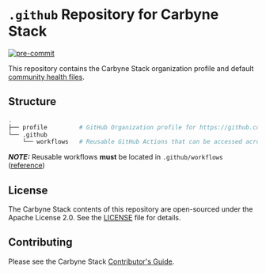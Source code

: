 # `.github` Repository for Carbyne Stack

[![pre-commit](https://img.shields.io/badge/pre--commit-enabled-brightgreen?logo=pre-commit&logoColor=white)](https://github.com/pre-commit/pre-commit)

This repository contains the Carbyne Stack organization profile and default
[community health files][health-files].

## Structure

```bash
.
├── profile         # GitHub Organization profile for https://github.com/carbynestack
└── .github       
    └── workflows   # Reusable GitHub Actions that can be accessed across the organization
```

**_NOTE:_** Reusable workflows **must** be located in `.github/workflows`
([reference](https://github.com/orgs/community/discussions/9050))

## License

The Carbyne Stack contents of this repository are open-sourced under the Apache
License 2.0. See the [LICENSE](LICENSE) file for details.

## Contributing

Please see the Carbyne Stack
[Contributor's Guide](https://github.com/carbynestack/carbynestack/blob/master/CONTRIBUTING.md).

[health-files]: https://docs.github.com/en/communities/setting-up-your-project-for-healthy-contributions/creating-a-default-community-health-file
